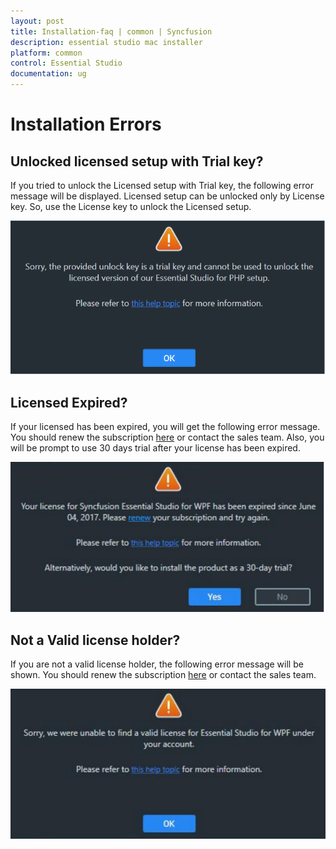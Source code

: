 ```yaml
---
layout: post
title: Installation-faq | common | Syncfusion
description: essential studio mac installer
platform: common
control: Essential Studio
documentation: ug
---
```


# Installation Errors

## Unlocked licensed setup with Trial key?

If you tried to unlock the Licensed setup with Trial key, the following error message will be displayed. Licensed setup can be unlocked only by License key. So, use the License key to unlock the Licensed setup.

![](Errors/Installation_Errors_img1.png)

## Licensed Expired?

If your licensed has been expired, you will get the following error message. You should renew the subscription [here](https://www.syncfusion.com/sales/products) or contact the sales team. Also, you will be prompt to use 30 days trial after your license has been expired.

![](Errors/Installation_Errors_img2.png)

## Not a Valid license holder?

If you are not a valid license holder, the following error message will be shown. You should renew the subscription [here](https://www.syncfusion.com/sales/products) or contact the sales team.

![](Errors/Installation_Errors_img3.png)






